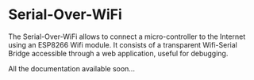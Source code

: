 Serial-Over-WiFi
===
The Serial-Over-WiFi allows to connect a micro-controller to the Internet using an ESP8266 Wifi module. It consists of a transparent Wifi-Serial Bridge accessible through a web application, useful for debugging.

All the documentation available soon...
